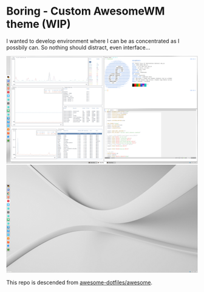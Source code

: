 # Boring - Custom AwesomeWM theme (WIP)

I wanted to develop environment where I can be as concentrated as I possbily can.
So nothing should distract, even interface...

![Screenshot](https://raw.githubusercontent.com/alexvyber/boring/main/screenshot.png)
![Screenshot Empty Window](https://raw.githubusercontent.com/alexvyber/boring/main/screenshot-empty.png)

This repo is descended from [awesome-dotfiles/awesome](https://github.com/WillPower3309/awesome-dotfiles).
